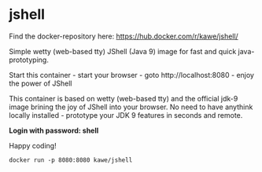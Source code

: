 # jshell
Find the docker-repository here: https://hub.docker.com/r/kawe/jshell/

Simple wetty (web-based tty) JShell (Java 9) image for fast and quick java-prototyping.

Start this container - start your browser - goto http://localhost:8080 - enjoy the power of JShell

This container is based on wetty (web-based tty) and the official jdk-9 image brining the joy of JShell into your browser. No need to have anythink locally installed - prototype your JDK 9 features in seconds and remote.

__Login with password: shell__

Happy coding!

```
docker run -p 8080:8080 kawe/jshell
```

